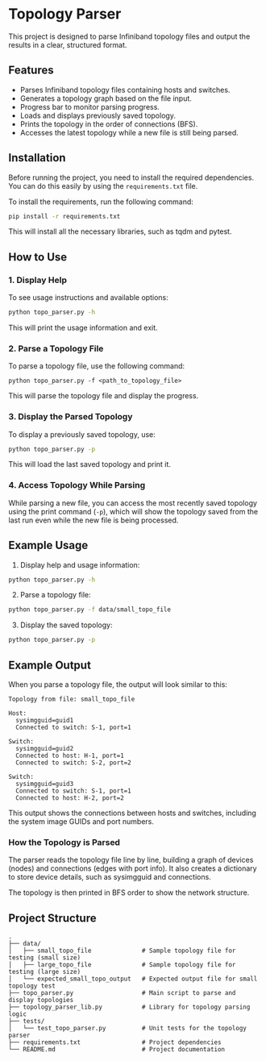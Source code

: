 # Topology Parser

This project is designed to parse Infiniband topology files and output the results in a clear, structured format. 

## Features

- Parses Infiniband topology files containing hosts and switches.
- Generates a topology graph based on the file input.
- Progress bar to monitor parsing progress.
- Loads and displays previously saved topology.
- Prints the topology in the order of connections (BFS).
- Accesses the latest topology while a new file is still being parsed.


## Installation

Before running the project, you need to install the required dependencies. You can do this easily by using the `requirements.txt` file.

To install the requirements, run the following command:

```bash
pip install -r requirements.txt
```
This will install all the necessary libraries, such as tqdm and pytest.

## How to Use


### 1. Display Help

To see usage instructions and available options:

```bash
python topo_parser.py -h
```

This will print the usage information and exit.

### 2. Parse a Topology File

To parse a topology file, use the following command:

```
python topo_parser.py -f <path_to_topology_file>
```

This will parse the topology file and display the progress.

### 3. Display the Parsed Topology

To display a previously saved topology, use:

```bash
python topo_parser.py -p
```

This will load the last saved topology and print it.

### 4. Access Topology While Parsing

While parsing a new file, you can access the most recently saved topology using the print command (`-p`), which will show the topology saved from the last run even while the new file is being processed.

## Example Usage

1. Display help and usage information:
```bash
python topo_parser.py -h
```

2. Parse a topology file:
```bash
python topo_parser.py -f data/small_topo_file
```

3. Display the saved topology:
```bash
python topo_parser.py -p
```

## Example Output

When you parse a topology file, the output will look similar to this:

```
Topology from file: small_topo_file

Host: 
  sysimgguid=guid1
  Connected to switch: S-1, port=1

Switch: 
  sysimgguid=guid2
  Connected to host: H-1, port=1
  Connected to switch: S-2, port=2

Switch: 
  sysimgguid=guid3
  Connected to switch: S-1, port=1
  Connected to host: H-2, port=2
```

This output shows the connections between hosts and switches, including the system image GUIDs and port numbers.

### How the Topology is Parsed
The parser reads the topology file line by line, building a graph of devices (nodes) and connections (edges with port info). 
It also creates a dictionary to store device details, such as sysimgguid and connections. 

The topology is then printed in BFS order to show the network structure.

## Project Structure

<pre><code>.
├── data/
│   ├── small_topo_file              # Sample topology file for testing (small size)
│   ├── large_topo_file              # Sample topology file for testing (large size)
│   └── expected_small_topo_output   # Expected output file for small topology test
├── topo_parser.py                   # Main script to parse and display topologies
├── topology_parser_lib.py           # Library for topology parsing logic
├── tests/
│   └── test_topo_parser.py          # Unit tests for the topology parser
├── requirements.txt                 # Project dependencies
└── README.md                        # Project documentation
</code></pre>
